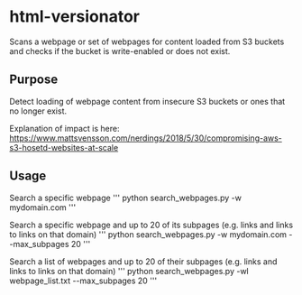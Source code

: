 # html-versionator

Scans a webpage or set of webpages for content loaded from S3 buckets and checks if the bucket is write-enabled or does not exist.

## Purpose 
Detect loading of webpage content from insecure S3 buckets or ones that no longer exist.

Explanation of impact is here: https://www.mattsvensson.com/nerdings/2018/5/30/compromising-aws-s3-hosetd-websites-at-scale


## Usage
Search a specific webpage
'''
python search_webpages.py -w mydomain.com
'''

Search a specific webpage and up to 20 of its subpages (e.g. links and links to links on that domain)
'''
python search_webpages.py -w mydomain.com --max_subpages 20
'''

Search a list of webpages and up to 20 of their subpages (e.g. links and links to links on that domain)
'''
python search_webpages.py -wl webpage_list.txt --max_subpages 20
'''


